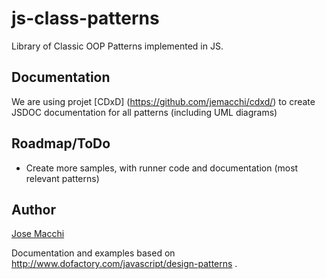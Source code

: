js-class-patterns
=================

Library of Classic OOP Patterns implemented in JS.

## Documentation

We are using projet [CDxD] (https://github.com/jemacchi/cdxd/) to create JSDOC documentation for all patterns (including UML diagrams)

## Roadmap/ToDo

* Create more samples, with runner code and documentation (most relevant patterns)

## Author

[Jose Macchi](https://github.com/jemacchi)

Documentation and examples based on http://www.dofactory.com/javascript/design-patterns .

